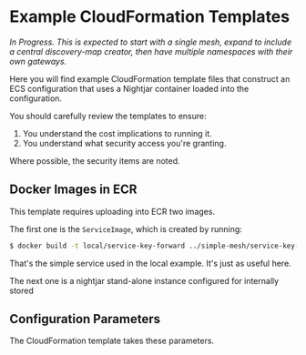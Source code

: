 # Example CloudFormation Templates

*In Progress.  This is expected to start with a single mesh, expand to include a central discovery-map creator, then have multiple namespaces with their own gateways.*

Here you will find example CloudFormation template files that construct an ECS configuration that uses a Nightjar container loaded into the configuration.

You should carefully review the templates to ensure:

1. You understand the cost implications to running it.
1. You understand what security access you're granting.

Where possible, the security items are noted.

## Docker Images in ECR

This template requires uploading into ECR two images.

The first one is the `ServiceImage`, which is created by running:

```bash
$ docker build -t local/service-key-forward ../simple-mesh/service-key-forward
```

That's the simple service used in the local example.  It's just as useful here.

The next one is a nightjar stand-alone instance configured for internally stored 

## Configuration Parameters

The CloudFormation template takes these parameters.

